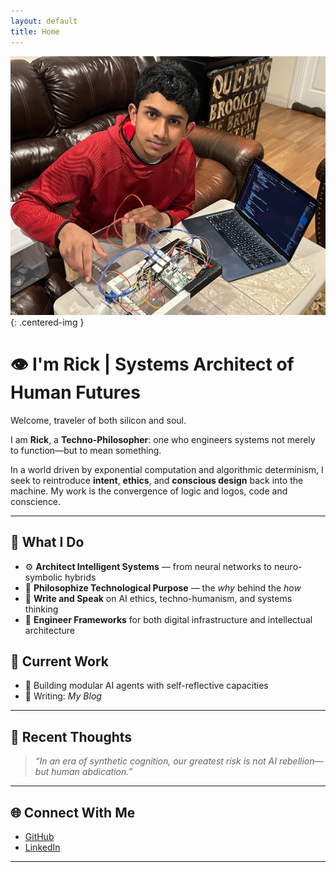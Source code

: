 ```yaml
---
layout: default
title: Home
---
```

![Alt Text for SEO](assets/images/profile.jpg){: .centered-img }

# 👁️ I'm Rick | Systems Architect of Human Futures

Welcome, traveler of both silicon and soul.

I am **Rick**, a **Techno-Philosopher**: one who engineers systems not merely to function—but to mean something.

In a world driven by exponential computation and algorithmic determinism, I seek to reintroduce **intent**, **ethics**, and **conscious design** back into the machine. My work is the convergence of logic and logos, code and conscience.

---

## 🧬 What I Do

- ⚙️ **Architect Intelligent Systems** — from neural networks to neuro-symbolic hybrids
- 🧠 **Philosophize Technological Purpose** — the *why* behind the *how*
- 📜 **Write and Speak** on AI ethics, techno-humanism, and systems thinking
- 🧩 **Engineer Frameworks** for both digital infrastructure and intellectual architecture

## 🧭 Current Work

- 🧠 Building modular AI agents with self-reflective capacities
- 📘 Writing: *My Blog*

---

## 🧵 Recent Thoughts

> *“In an era of synthetic cognition, our greatest risk is not AI rebellion—but human abdication.”*

---

## 🌐 Connect With Me

- [GitHub](https://github.com/rickyG242)
- [LinkedIn](www.linkedin.com/in/rithvik-suren-stem-innovator)

---
